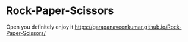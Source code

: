 # Rock-Paper-Scissors

Open you definitely enjoy it https://garaganaveenkumar.github.io/Rock-Paper-Scissors/
